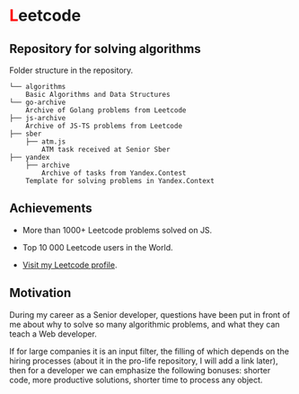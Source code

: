 # <span style="color:red">L</span>eetcode

## Repository for solving algorithms

Folder structure in the repository.
```
└── algorithms
    Basic Algorithms and Data Structures
└── go-archive
    Archive of Golang problems from Leetcode
├── js-archive
    Archive of JS-TS problems from Leetcode
├── sber
    ├── atm.js
        ATM task received at Senior Sber
├── yandex
    ├── archive
        Archive of tasks from Yandex.Contest
    Template for solving problems in Yandex.Context
```

## Achievements

- More than 1000+ Leetcode problems solved on JS.

- Top 10 000 Leetcode users in the World.

- [Visit my Leetcode profile](https://leetcode.com/nzm/).

## Motivation

During my career as a Senior developer, questions have been put in front of me about why to solve so many algorithmic problems, and what they can teach a Web developer.

If for large companies it is an input filter, the filling of which depends on the hiring processes (about it in the pro-life repository, I will add a link later), then for a developer we can emphasize the following bonuses:
shorter code, more productive solutions, shorter time to process any object.
